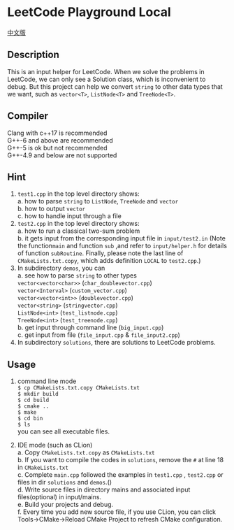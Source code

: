 # LeetCode Playground Local  
[中文版](README.ZH.md)
## Description
This is an input helper for LeetCode. When we solve the problems in LeetCode, we can only see a Solution class, which is inconvenient to debug. But this project can help we convert `string` to other data types that we want, such as `vector<T>`, `ListNode<T>` and `TreeNode<T>`.  

## Compiler
Clang with c++17 is recommended  
G++-6 and above are recommended  
G++-5 is ok but not recommended  
G++-4.9 and below are not supported  

## Hint
1. `test1.cpp` in the top level directory  shows:  
a. how to parse `string` to `ListNode`, `TreeNode` and `vector`  
b. how to output `vector`  
c. how to handle input through a file  
2. `test2.cpp` in the top level directory shows:   
a. how to run a classical two-sum problem  
b. it gets input from the corresponding input file in `input/test2.in` (Note the function`main` and function `sub` ,and refer to `input/helper.h` for details of function `subRoutine`. Finally, please note the last line of `CMakeLists.txt.copy`, which adds definition `LOCAL` to `test2.cpp`.)  
3. In subdirectory `demos`, you can  
a. see how to parse `string` to other types  
`vector<vector<char>>` (`char_doublevector.cpp`)  
`vector<Interval>` (`custom_vector.cpp`)  
`vector<vector<int>>` (`doublevector.cpp`)  
`vector<string>` (`stringvector.cpp`)  
`ListNode<int>` (`test_listnode.cpp`)  
`TreeNode<int>` (`test_treenode.cpp`)  
b. get input through command line (`big_input.cpp`)  
c. get input from file (`file_input.cpp` & `file_input2.cpp`)  
4. In subdirectory `solutions`, there are solutions to LeetCode problems.  

## Usage 
1. command line mode  
`$ cp CMakeLists.txt.copy CMakeLists.txt`  
`$ mkdir build`  
`$ cd build`  
`$ cmake ..`  
`$ make`  
`$ cd bin`  
`$ ls`  
you can see all executable files.

2. IDE mode (such as CLion)  
a. Copy `CMakeLists.txt.copy` as `CMakeLists.txt`  
b. If you want to compile the codes in `solutions`, remove the `#` at line 18 in `CMakeLists.txt`  
c. Complete `main.cpp` followed the examples in `test1.cpp` , `test2.cpp` or  files in dir `solutions` and `demos`.()  
d. Write source files in directory mains and associated input files(optional) in input/mains.  
e. Build your projects and debug.  
f. Every time you add new source file, if you use CLion, you can click Tools->CMake->Reload CMake Project to refresh CMake configuration.
